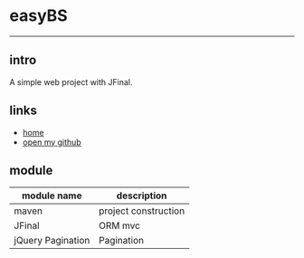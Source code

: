 # easyBS
***
intro
--
 A simple web project with JFinal.

links
---
-  [home](http://bebetter.site/)
-  [open my github](https://github.com/gatewayzy)

module
---
|module name	|description	|
|---	|---	|
|maven	|project construction	|
|JFinal |ORM mvc |
|jQuery Pagination |Pagination  |

